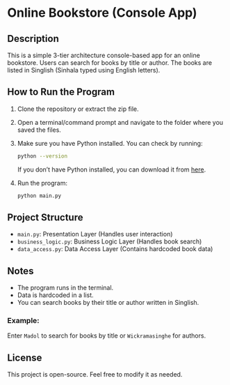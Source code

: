 # Online Bookstore (Console App)

## Description
This is a simple 3-tier architecture console-based app for an online bookstore. Users can search for books by title or author. The books are listed in Singlish (Sinhala typed using English letters).

## How to Run the Program

1. Clone the repository or extract the zip file.
2. Open a terminal/command prompt and navigate to the folder where you saved the files.
3. Make sure you have Python installed. You can check by running:
   ```bash
   python --version
   ```
   If you don’t have Python installed, you can download it from [here](https://www.python.org/downloads/).

4. Run the program:
   ```bash
   python main.py
   ```

## Project Structure
- `main.py`: Presentation Layer (Handles user interaction)
- `business_logic.py`: Business Logic Layer (Handles book search)
- `data_access.py`: Data Access Layer (Contains hardcoded book data)

## Notes
- The program runs in the terminal.
- Data is hardcoded in a list.
- You can search books by their title or author written in Singlish.

### Example:
Enter `Madol` to search for books by title or `Wickramasinghe` for authors.

## License
This project is open-source. Feel free to modify it as needed.
